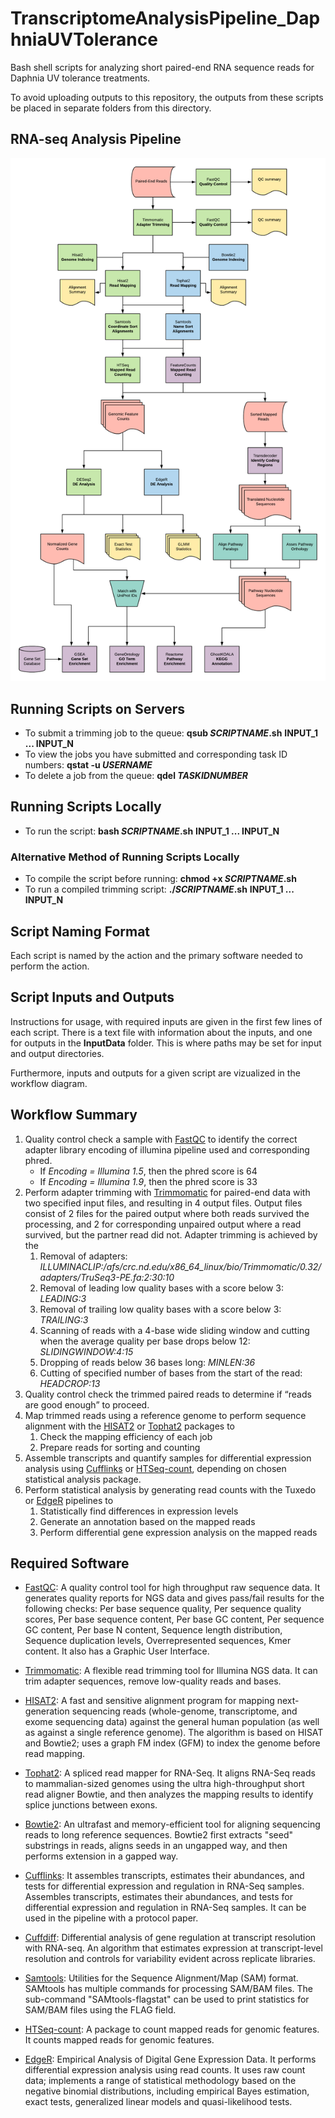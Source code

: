 # TranscriptomeAnalysisPipeline_DaphniaUVTolerance
Bash shell scripts for analyzing short paired-end RNA sequence reads for Daphnia UV tolerance treatments.

To avoid uploading outputs to this repository, the outputs from these scripts be placed in separate folders from this directory.

## RNA-seq Analysis Pipeline
![RNA-seq Analysis Pipeline](RNASeq_Workflow_DmelUV.png)

## Running Scripts on Servers
* To submit a trimming job to the queue: **qsub *SCRIPTNAME*.sh** **INPUT_1 ... INPUT_N**
* To view the jobs you have submitted and corresponding task ID numbers: **qstat -u *USERNAME***
* To delete a job from the queue: **qdel *TASKIDNUMBER***

## Running Scripts Locally
* To run the script: **bash *SCRIPTNAME*.sh** **INPUT_1 ... INPUT_N** 
### Alternative Method of Running Scripts Locally
* To compile the script before running: **chmod +x *SCRIPTNAME*.sh**
* To run a compiled trimming script: **./*SCRIPTNAME*.sh** **INPUT_1 ... INPUT_N** 

## Script Naming Format
Each script is named by the action and the primary software needed to perform the action.

## Script Inputs and Outputs
Instructions for usage, with required inputs are given in the first few lines of each script. There is a text file with information about the inputs, and one for outputs in the **InputData** folder. This is where paths may be set for input and output directories.

Furthermore, inputs and outputs for a given script are vizualized in the workflow diagram.

## Workflow Summary ##
1. Quality control check a sample with [FastQC][2] to identify the correct adapter library encoding of illumina pipeline used and corresponding phred.
   * If *Encoding = Illumina 1.5*, then the phred score is 64  
   * If *Encoding = Illumina 1.9*, then the phred score is 33  
2. Perform adapter trimming with [Trimmomatic][3] for paired-end data with two specified input files, and resulting in 4 output files. Output files consist of 2 files for the paired output where both reads survived the processing, and 2 for corresponding unpaired output where a read survived, but the partner read did not. Adapter trimming is achieved by the
   1. Removal of adapters: *ILLUMINACLIP:/afs/crc.nd.edu/x86_64_linux/bio/Trimmomatic/0.32/adapters/TruSeq3-PE.fa:2:30:10*
   2. Removal of leading low quality bases with a score below 3: *LEADING:3*
   3. Removal of trailing low quality bases with a score below 3: *TRAILING:3*
   4. Scanning of reads with a 4-base wide sliding window and cutting when the average quality per base drops below 12: *SLIDINGWINDOW:4:15*
   5. Dropping of reads below 36 bases long: *MINLEN:36*
   6. Cutting of specified number of bases from the start of the read: *HEADCROP:13*
3. Quality control check the trimmed paired reads to determine if “reads are good enough” to proceed.
4. Map trimmed reads using a reference genome to perform sequence alignment with the [HISAT2][5] or [Tophat2][6] packages to
   1. Check the mapping efficiency of each job
   2. Prepare reads for sorting and counting
5. Assemble transcripts and quantify samples for differential expression analysis using [Cufflinks][7] or [HTSeq-count][8], depending on chosen statistical analysis package.
6. Perform statistical analysis by generating read counts with the Tuxedo or [EdgeR][9] pipelines to
   1. Statistically find differences in expression levels
   2. Generate an annotation based on the mapped reads
   3. Perform differential gene expression analysis on the mapped reads

## Required Software ##
* [FastQC][10]: A quality control tool for high throughput raw sequence data. It generates quality reports for NGS data and gives pass/fail results for the following checks: Per base sequence quality, Per sequence quality scores, Per base sequence content, Per base GC content, Per sequence GC content, Per base N content, Sequence length distribution, Sequence duplication levels, Overrepresented sequences, Kmer content. It also has a Graphic User Interface.
* [Trimmomatic][11]: A flexible read trimming tool for Illumina NGS data. It can trim adapter sequences, remove low-quality reads and bases.
* [HISAT2][12]: A fast and sensitive alignment program for mapping next-generation sequencing reads (whole-genome, transcriptome, and exome sequencing data) against the general human population (as well as against a single reference genome). The algorithm is based on HISAT and Bowtie2; uses a graph FM index (GFM) to index the genome before read mapping.
* [Tophat2][13]: A spliced read mapper for RNA-Seq. It aligns RNA-Seq reads to mammalian-sized genomes using the ultra high-throughput short read aligner Bowtie, and then analyzes the mapping results to identify splice junctions between exons.
* [Bowtie2][14]: An ultrafast and memory-efficient tool for aligning sequencing reads to long reference sequences. Bowtie2 first extracts "seed" substrings in reads, aligns seeds in an ungapped way, and then performs extension in a gapped way.
* [Cufflinks][15]: It assembles transcripts, estimates their abundances, and tests for differential expression and regulation in RNA-Seq samples. Assembles transcripts, estimates their abundances, and tests for differential expression and regulation in RNA-Seq samples. It can be used in the pipeline with a protocol paper.
* [Cuffdiff][16]: Differential analysis of gene regulation at transcript resolution with RNA-seq. An algorithm that estimates expression at transcript-level resolution and controls for variability evident across replicate libraries.
* [Samtools][17]: Utilities for the Sequence Alignment/Map (SAM) format. SAMtools has multiple commands for processing SAM/BAM files. The sub-command "SAMtools-flagstat" can be used to print statistics for SAM/BAM files using the FLAG field.
* [HTSeq-count][18]: A package to count mapped reads for genomic features. It counts mapped reads for genomic features.
* [EdgeR][19]: Empirical Analysis of Digital Gene Expression Data. It performs differential expression analysis using read counts. It uses raw count data; implements a range of statistical methodology based on the negative binomial distributions, including empirical Bayes estimation, exact tests, generalized linear models and quasi-likelihood tests.

  [1]: https://files.osf.io/v1/resources/twvc5/providers/osfstorage/5d000f49fea9230019808e67?mode=render
  [2]: https://www.bioinformatics.babraham.ac.uk/projects/fastqc/INSTALL.txt
  [3]: http://www.usadellab.org/cms/?page=trimmomatic
  [4]: http://www.htslib.org/doc/#manual-pages
  [5]: https://ccb.jhu.edu/software/hisat2/manual.shtml#running-hisat2
  [6]: https://ccb.jhu.edu/software/tophat/index.shtml
  [7]: http://cole-trapnell-lab.github.io/cufflinks/cufflinks/index.html
  [8]: https://htseq.readthedocs.io/en/release_0.11.1/counting.html
  [9]: https://bioconductor.org/packages/release/bioc/html/edgeR.html
  [10]: https://www.bioinformatics.babraham.ac.uk/projects/fastqc/INSTALL.txt
  [11]: http://www.usadellab.org/cms/?page=trimmomatic
  [12]: https://ccb.jhu.edu/software/hisat2/manual.shtml#running-hisat2
  [13]: https://ccb.jhu.edu/software/tophat/index.shtml
  [14]: http://bowtie-bio.sourceforge.net/bowtie2/manual.shtml
  [15]: http://cole-trapnell-lab.github.io/cufflinks/cufflinks/index.html
  [16]: http://cole-trapnell-lab.github.io/cufflinks/cuffdiff/
  [17]: http://www.htslib.org/doc/#manual-pages
  [18]: https://htseq.readthedocs.io/en/release_0.11.1/counting.html
  [19]: https://bioconductor.org/packages/release/bioc/html/edgeR.html
